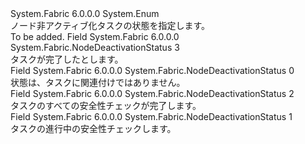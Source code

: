 <Type Name="NodeDeactivationStatus" FullName="System.Fabric.NodeDeactivationStatus">
  <TypeSignature Language="C#" Value="public enum NodeDeactivationStatus" />
  <TypeSignature Language="ILAsm" Value=".class public auto ansi sealed NodeDeactivationStatus extends System.Enum" />
  <TypeSignature Language="DocId" Value="T:System.Fabric.NodeDeactivationStatus" />
  <TypeSignature Language="VB.NET" Value="Public Enum NodeDeactivationStatus" />
  <TypeSignature Language="F#" Value="type NodeDeactivationStatus = " />
  <AssemblyInfo>
    <AssemblyName>System.Fabric</AssemblyName>
    <AssemblyVersion>6.0.0.0</AssemblyVersion>
  </AssemblyInfo>
  <Base>
    <BaseTypeName>System.Enum</BaseTypeName>
  </Base>
  <Docs>
    <summary>
      <para>ノード非アクティブ化タスクの状態を指定します。</para>
    </summary>
    <remarks>To be added.</remarks>
  </Docs>
  <Members>
    <Member MemberName="Completed">
      <MemberSignature Language="C#" Value="Completed" />
      <MemberSignature Language="ILAsm" Value=".field public static literal valuetype System.Fabric.NodeDeactivationStatus Completed = int32(3)" />
      <MemberSignature Language="DocId" Value="F:System.Fabric.NodeDeactivationStatus.Completed" />
      <MemberSignature Language="VB.NET" Value="Completed" />
      <MemberSignature Language="F#" Value="Completed = 3" Usage="System.Fabric.NodeDeactivationStatus.Completed" />
      <MemberType>Field</MemberType>
      <AssemblyInfo>
        <AssemblyName>System.Fabric</AssemblyName>
        <AssemblyVersion>6.0.0.0</AssemblyVersion>
      </AssemblyInfo>
      <ReturnValue>
        <ReturnType>System.Fabric.NodeDeactivationStatus</ReturnType>
      </ReturnValue>
      <MemberValue>3</MemberValue>
      <Docs>
        <summary>
          <para>タスクが完了したとします。</para>
        </summary>
      </Docs>
    </Member>
    <Member MemberName="None">
      <MemberSignature Language="C#" Value="None" />
      <MemberSignature Language="ILAsm" Value=".field public static literal valuetype System.Fabric.NodeDeactivationStatus None = int32(0)" />
      <MemberSignature Language="DocId" Value="F:System.Fabric.NodeDeactivationStatus.None" />
      <MemberSignature Language="VB.NET" Value="None" />
      <MemberSignature Language="F#" Value="None = 0" Usage="System.Fabric.NodeDeactivationStatus.None" />
      <MemberType>Field</MemberType>
      <AssemblyInfo>
        <AssemblyName>System.Fabric</AssemblyName>
        <AssemblyVersion>6.0.0.0</AssemblyVersion>
      </AssemblyInfo>
      <ReturnValue>
        <ReturnType>System.Fabric.NodeDeactivationStatus</ReturnType>
      </ReturnValue>
      <MemberValue>0</MemberValue>
      <Docs>
        <summary>
          <para>状態は、タスクに関連付けではありません。</para>
        </summary>
      </Docs>
    </Member>
    <Member MemberName="SafetyCheckComplete">
      <MemberSignature Language="C#" Value="SafetyCheckComplete" />
      <MemberSignature Language="ILAsm" Value=".field public static literal valuetype System.Fabric.NodeDeactivationStatus SafetyCheckComplete = int32(2)" />
      <MemberSignature Language="DocId" Value="F:System.Fabric.NodeDeactivationStatus.SafetyCheckComplete" />
      <MemberSignature Language="VB.NET" Value="SafetyCheckComplete" />
      <MemberSignature Language="F#" Value="SafetyCheckComplete = 2" Usage="System.Fabric.NodeDeactivationStatus.SafetyCheckComplete" />
      <MemberType>Field</MemberType>
      <AssemblyInfo>
        <AssemblyName>System.Fabric</AssemblyName>
        <AssemblyVersion>6.0.0.0</AssemblyVersion>
      </AssemblyInfo>
      <ReturnValue>
        <ReturnType>System.Fabric.NodeDeactivationStatus</ReturnType>
      </ReturnValue>
      <MemberValue>2</MemberValue>
      <Docs>
        <summary>
          <para>タスクのすべての安全性チェックが完了します。</para>
        </summary>
      </Docs>
    </Member>
    <Member MemberName="SafetyCheckInProgress">
      <MemberSignature Language="C#" Value="SafetyCheckInProgress" />
      <MemberSignature Language="ILAsm" Value=".field public static literal valuetype System.Fabric.NodeDeactivationStatus SafetyCheckInProgress = int32(1)" />
      <MemberSignature Language="DocId" Value="F:System.Fabric.NodeDeactivationStatus.SafetyCheckInProgress" />
      <MemberSignature Language="VB.NET" Value="SafetyCheckInProgress" />
      <MemberSignature Language="F#" Value="SafetyCheckInProgress = 1" Usage="System.Fabric.NodeDeactivationStatus.SafetyCheckInProgress" />
      <MemberType>Field</MemberType>
      <AssemblyInfo>
        <AssemblyName>System.Fabric</AssemblyName>
        <AssemblyVersion>6.0.0.0</AssemblyVersion>
      </AssemblyInfo>
      <ReturnValue>
        <ReturnType>System.Fabric.NodeDeactivationStatus</ReturnType>
      </ReturnValue>
      <MemberValue>1</MemberValue>
      <Docs>
        <summary>
          <para>タスクの進行中の安全性チェックします。</para>
        </summary>
      </Docs>
    </Member>
  </Members>
</Type>